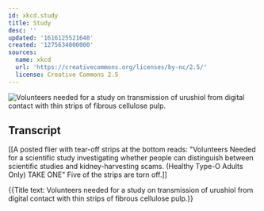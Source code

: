 ```yaml
---
id: xkcd.study
title: Study
desc: ''
updated: '1616125521648'
created: '1275634800000'
sources:
  name: xkcd
  url: 'https://creativecommons.org/licenses/by-nc/2.5/'
  license: Creative Commons 2.5
---
```

![Volunteers needed for a study on transmission of urushiol from digital contact with thin strips of fibrous cellulose pulp.](https://imgs.xkcd.com/comics/study.png)

## Transcript
[[A posted flier with tear-off strips at the bottom reads: "Volunteers Needed for a scientific study investigating whether people can distinguish between scientific studies and kidney-harvesting scams. (Healthy Type-O Adults Only) TAKE ONE"  Five of the strips are torn off.]]

{{Title text: Volunteers needed for a study on transmission of urushiol from digital contact with thin strips of fibrous cellulose pulp.}}
